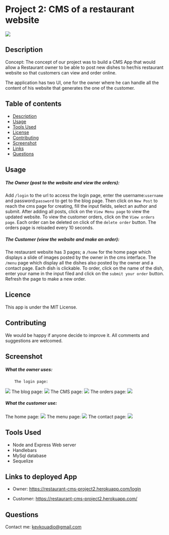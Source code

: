 # Project 2: CMS of a restaurant website  
![](https://img.shields.io/badge/license-MIT-green)

## Description
Concept: The concept of our project was to build a CMS App that would allow a Restaurant owner to be able to post new dishes to her/his restaurant website so that customers can view and order online.

The application has two UI, one for the owner where he can handle all the content of his website that generates the one of the customer.


## Table of contents
* [Description](#Description)
* [Usage](#Usage)
* [Tools Used](#Tools_Used)
* [License](#License)
* [Contributing](#Contributing)
* [Screenshot](#Screenshot)
* [Links](#Links)
* [Questions](#Questions)

## Usage
##### The Owner (post to the website and view the orders): 
Add `/login` to the url to access the login page, enter the username:`username` and password:`password` to get to the blog page. Then click on `New Post` to reach the cms page for creating, fill the input fields, select an author and submit. After adding all posts, click on the `View Menu page` to view the updated website. 
To view the customer orders, click on the `View orders page`. Each order can be deleted on click of the `delete order` button. The orders page is reloaded every 10 seconds.

##### The Customer (view the website and make an order): 
The restaurant website has 3 pages; a `/home` for the home page which displays a slide of images posted by the owner in the cms interface. The `/menu` page which display all the dishes also posted by the owner and a contact page. Each dish is clickable. To order, click on the name of the dish, enter your name in the input filed and click on the `submit your order` button. Refresh the page to make a new order.  

## Licence
This app is under the MIT License.
## Contributing
We would be happy if anyone decide to improve it. All comments and suggestions are welcomed.
## Screenshot
##### What the owner uses:
        The login page:
![](public/images/screenshots/Login.png)
        The blog page:
![](public/images/screenshots/blog.png)
        The CMS page:
![](public/images/screenshots/cms.png)
        The orders page:
![](public/images/screenshots/Orders.png)

##### What the customer use:

The home page:
![](public/images/screenshots/home.png)
The menu page:
![](public/images/screenshots/menu.png)
The contact page:
![](public/images/screenshots/contact.png)

## Tools Used
 - Node and Express Web server
 - Handlebars
 - MySql database
 - Sequelize

## Links to deployed App
- Owner: https://restaurant-cms-project2.herokuapp.com/login

- Customer: https://restaurant-cms-project2.herokuapp.com/ 
## Questions
Contact me: kevkouadio@gmail.com
